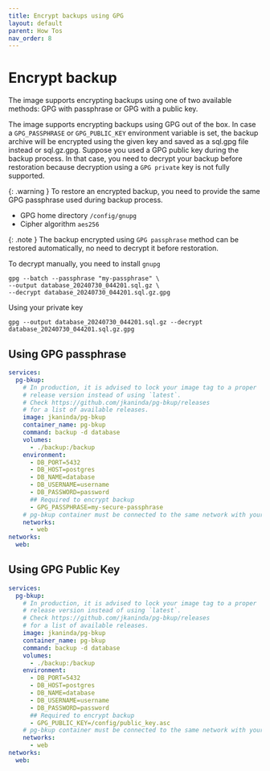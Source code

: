 ```yaml
---
title: Encrypt backups using GPG
layout: default
parent: How Tos
nav_order: 8
---
```

# Encrypt backup

The image supports encrypting backups using one of two available methods: GPG with passphrase or GPG with a public key.


The image supports encrypting backups using GPG out of the box. In case a `GPG_PASSPHRASE` or `GPG_PUBLIC_KEY` environment variable is set, the backup archive will be encrypted using the given key and saved as a sql.gpg file instead or sql.gz.gpg.
Suppose you used a GPG public key during the backup process. In that case, you need to decrypt your backup before restoration because decryption using a `GPG private` key is not fully supported.


{: .warning }
To restore an encrypted backup, you need to provide the same GPG passphrase used during backup process.

- GPG home directory `/config/gnupg`
- Cipher algorithm `aes256`

{: .note }
The backup encrypted using `GPG passphrase` method can be restored automatically, no need to decrypt it before restoration.  


To decrypt manually, you need to install `gnupg`

```shell
gpg --batch --passphrase "my-passphrase" \
--output database_20240730_044201.sql.gz \
--decrypt database_20240730_044201.sql.gz.gpg
```
Using your private key
```shell
gpg --output database_20240730_044201.sql.gz --decrypt database_20240730_044201.sql.gz.gpg
```
## Using GPG passphrase

```yml
services:
  pg-bkup:
    # In production, it is advised to lock your image tag to a proper
    # release version instead of using `latest`.
    # Check https://github.com/jkaninda/pg-bkup/releases
    # for a list of available releases.
    image: jkaninda/pg-bkup
    container_name: pg-bkup
    command: backup -d database
    volumes:
      - ./backup:/backup
    environment:
      - DB_PORT=5432
      - DB_HOST=postgres
      - DB_NAME=database
      - DB_USERNAME=username
      - DB_PASSWORD=password
      ## Required to encrypt backup
      - GPG_PASSPHRASE=my-secure-passphrase
    # pg-bkup container must be connected to the same network with your database
    networks:
      - web
networks:
  web:
```

## Using GPG Public Key

```yml
services:
  pg-bkup:
    # In production, it is advised to lock your image tag to a proper
    # release version instead of using `latest`.
    # Check https://github.com/jkaninda/pg-bkup/releases
    # for a list of available releases.
    image: jkaninda/pg-bkup
    container_name: pg-bkup
    command: backup -d database
    volumes:
      - ./backup:/backup
    environment:
      - DB_PORT=5432
      - DB_HOST=postgres
      - DB_NAME=database
      - DB_USERNAME=username
      - DB_PASSWORD=password
      ## Required to encrypt backup
      - GPG_PUBLIC_KEY=/config/public_key.asc
    # pg-bkup container must be connected to the same network with your database
    networks:
      - web
networks:
  web:
```
